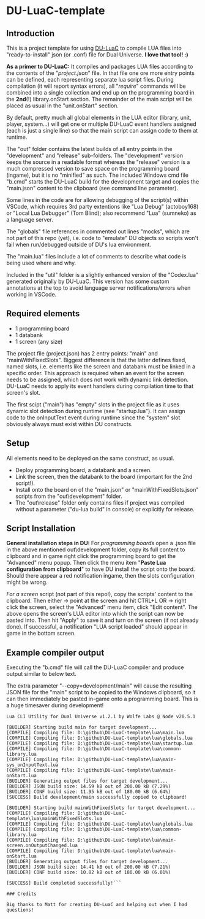 # DU-LuaC-template

## Introduction

This is a project template for using [DU-LuaC](https://github.com/wolfe-labs/DU-LuaC)
to compile LUA files into "ready-to-install" json (or .conf) file for Dual Universe.
**I love that tool! :)**

**As a primer to DU-LuaC:**
It compiles and packages LUA files according to the contents of the "*project.json*" file.
In that file one ore more entry points can be defined, each representing separate lua script files.
During compilation (it will report syntax errors), all "*require*" commands
will be combined into a single collection and end up on the programming board
in the **2nd**(!) library.onStart section.
The remainder of the main script will be placed as usual in the "unit.onStart" section.

By default, pretty much all global elements in the LUA editor (library, unit, player, system...)
will get one or multiple DU-LuaC event handlers assigned (each is just a single line)
so that the main script can assign code to them at runtime.

The "out" folder contains the latest builds of all entry points in the "development"
and "release" sub-folders. The "development" version keeps the source
in a readable format whereas the "release" version is a much compressed
version to save space on the programming board (ingame), but it is no "minified" as such.
The included Windows cmd file "b.cmd" starts the DU-LuaC build for the development target
and copies the "main.json" content to the clipboard (see command line parameter).

Some lines in the code are for allowing debugging of the script(s) within VSCode,
which requires 3rd party extentions like "Lua Debug" (actoboy168) or "Local Lua Debugger"
(Tom Blind); also recommend "Lua" (sumneko) as a language server.

The "globals" file references in commented out lines "mocks", which are not part
of this repo (yet), i.e. code to "emulate" DU objects so scripts won't fail
when run/debugged outside of DU's lua environment.

The "main.lua" files include a lot of comments to describe what code is being used where and why.

Included in the "util" folder is a slightly enhanced version of the "Codex.lua"
generated originally by DU-LuaC. This version has some custom annotations at
the top to avoid language server notifications/errors when working in VSCode.

## Required elements

- 1 programming board
- 1 databank
- 1 screen (any size)

The project file (project.json) has 2 entry points: "main" and "mainWithFixedSlots".
Biggest difference is that the latter defines fixed, named slots, i.e. elements like
the screen and databank must be linked in a specific order.
This approach is required when an event for the screen needs to be assigned,
which does not work with dynamic link detection. DU-LuaC needs to apply its
event handlers during compilation time to that screen's slot.

The first scipt ("main") has "empty" slots in the project file as it uses dynamic
slot detection during runtime (see "startup.lua"). It can assign code to the
onInputText event during runtime since the "system" slot obviously always
must exist within DU constructs.

## Setup

All elements need to be deployed on the same construct, as usual.

- Deploy programming board, a databank and a screen.
- Link the screen, then the databank to the board (important for the 2nd script!).
- Install onto the board on of the "main.json" or "mainWithFixedSlots.json" scripts
    from the "out\development" folder.
- The "out\release" folder only contains files if project was compiled
    without a parameter ("du-lua build" in console) or explicitly for release.

## Script Installation

**General installation steps in DU:**
For *programming boards* open a .json file in the above mentioned out\development
folder, copy its full content to clipboard and in game right click the programming
board to get the "Advanced" menu popup.
Then click the menu item "**Paste Lua configuration from clipboard**" to have DU
install the script onto the board.
Should there appear a red notification ingame, then the slots configuration might be wrong.

*For a screen* script (not part of this repo!), copy the scripts' content to the clipboard.
Then either
-> point at the screen and hit CTRL+L
OR
-> right click the screen, select the "Advanced" menu item, click "Edit content".
The above opens the screen's LUA editor into which the script can now be pasted into.
Then hit "Apply" to save it and turn on the screen (if not already done).
If successful, a notification "LUA script loaded" should appear in game in the bottom screen.

## Example compiler output

Executing the "b.cmd" file will call the DU-LuaC compiler and produce output similar to below text.

The extra parameter "--copy=development/main" will cause the resulting
JSON file for the "main" script to be copied to the Windows clipboard,
so it can then immediately be pasted in-game onto a programming board.
This is a huge timesaver during development!

```D:\github\DU-LuaC-template>du-lua build development --copy=development/main        
Lua CLI Utility for Dual Universe v1.2.1 by Wolfe Labs @ Node v20.5.1

[BUILDER] Starting build main for target development...
[COMPILE] Compiling file: D:\github\DU-LuaC-template\lua\main.lua
[COMPILE] Compiling file: D:\github\DU-LuaC-template\lua\globals.lua
[COMPILE] Compiling file: D:\github\DU-LuaC-template\lua\startup.lua
[COMPILE] Compiling file: D:\github\DU-LuaC-template\lua\common-library.lua
[COMPILE] Compiling file: D:\github\DU-LuaC-template\lua\main-sys_onInputText.lua  
[COMPILE] Compiling file: D:\github\DU-LuaC-template\lua\main-onStart.lua
[BUILDER] Generating output files for target development...
[BUILDER] JSON build size: 14.59 kB out of 200.00 kB (7.29%)
[BUILDER] CONF build size: 11.95 kB out of 180.00 kB (6.64%)
[SUCCESS] Build development/main successfully copied to clipboard!

[BUILDER] Starting build mainWithFixedSlots for target development...
[COMPILE] Compiling file: D:\github\DU-LuaC-template\lua\mainWithFixedSlots.lua    
[COMPILE] Compiling file: D:\github\DU-LuaC-template\lua\globals.lua
[COMPILE] Compiling file: D:\github\DU-LuaC-template\lua\common-library.lua        
[COMPILE] Compiling file: D:\github\DU-LuaC-template\lua\main-screen.onOutputChanged.lua
[COMPILE] Compiling file: D:\github\DU-LuaC-template\lua\main-onStart.lua
[BUILDER] Generating output files for target development...
[BUILDER] JSON build size: 14.41 kB out of 200.00 kB (7.21%)
[BUILDER] CONF build size: 10.82 kB out of 180.00 kB (6.01%)

[SUCCESS] Build completed successfully!```

### Credits

Big thanks to Matt for creating DU-LuaC and helping out when I had questions!
